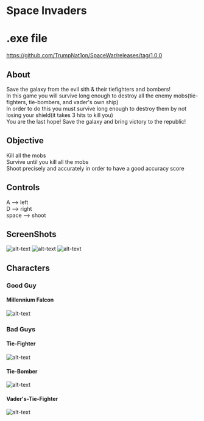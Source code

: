 # Space Invaders

# .exe file
https://github.com/TrumpNat1on/SpaceWar/releases/tag/1.0.0
## About
Save the galaxy from the evil sith & their tiefighters and bombers!  
In this game you will survive long enough to destroy all the enemy mobs(tie-fighters, tie-bombers, and vader's own ship)  
In order to do this you must survive long enough to destroy them by not losing your shield(it takes 3 hits to kill you)  
You are the last hope! Save the galaxy and bring victory to the republic!

## Objective
Kill all the mobs  
Survive until you kill all the mobs  
Shoot precisely and accurately in order to have a good accuracy score

## Controls
A --> left  
D --> right  
space --> shoot  

## ScreenShots
![alt-text](https://raw.github.com/TrumpNat1on/SpaceWar/master/images/StartScreen.PNG "Start Screen")
![alt-text](https://raw.github.com/TrumpNat1on/SpaceWar/master/images/MidScreen.PNG "Mid Screen")
![alt-text](https://raw.github.com/TrumpNat1on/SpaceWar/master/images/EndScreen.PNG "End Screen")

## Characters

### Good Guy
#### Millennium Falcon
![alt-text](https://raw.github.com/TrumpNat1on/SpaceWar/master/images/falcon.png "Millennium Falcon")  

### Bad Guys
#### Tie-Fighter
![alt-text](https://raw.github.com/TrumpNat1on/SpaceWar/master/images/Tiefighter.png "Tie-Fighter") 
#### Tie-Bomber
![alt-text](https://raw.github.com/TrumpNat1on/SpaceWar/master/images/tie_bomber.png "Tie-Bomber")  
#### Vader's-Tie-Fighter
![alt-text](https://raw.github.com/TrumpNat1on/SpaceWar/master/images/v_tie_fighter.png "Vader's-Tie-Fighter")  
